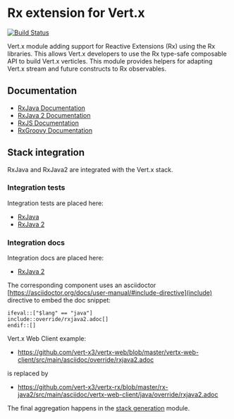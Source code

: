 # Rx extension for Vert.x

[![Build Status](https://travis-ci.org/vert-x3/vertx-rx.svg?branch=master)](https://travis-ci.org/vert-x3/vertx-rx)

Vert.x module adding support for Reactive Extensions (Rx) using the Rx libraries. This
allows Vert.x developers to use the Rx type-safe composable API to build Vert.x verticles.
This module provides helpers for adapting Vert.x stream and future constructs to Rx observables.

## Documentation

* [RxJava Documentation](http://vertx.io/docs/vertx-rx/java/)
* [RxJava 2 Documentation](http://vertx.io/docs/vertx-rx/java2/)
* [RxJS Documentation](http://vertx.io/docs/vertx-rx/js/)
* [RxGroovy Documentation](http://vertx.io/docs/vertx-rx/groovy/)

## Stack integration

RxJava and RxJava2 are integrated with the Vert.x stack.

### Integration tests

Integration tests are placed here:

* [RxJava](https://github.com/vert-x3/vertx-rx/tree/master/rx-java/src/test/java/io/vertx/it)
* [RxJava 2](https://github.com/vert-x3/vertx-rx/tree/master/rx-java2/src/test/java/io/vertx/it)

### Integration docs

Integration docs are placed here:

* [RxJava 2](https://github.com/vert-x3/vertx-rx/tree/master/rx-java2/src/main/asciidoc)

The corresponding component uses an asciidoctor [https://asciidoctor.org/docs/user-manual/#include-directive](include) directive
to embed the doc snippet:

```
ifeval::["$lang" == "java"]
include::override/rxjava2.adoc[]
endif::[]
```

Vert.x Web Client example:

* https://github.com/vert-x3/vertx-web/blob/master/vertx-web-client/src/main/asciidoc/override/rxjava2.adoc

is replaced by

* https://github.com/vert-x3/vertx-rx/blob/master/rx-java2/src/main/asciidoc/vertx-web-client/java/override/rxjava2.adoc

The final aggregation happens in the [stack generation](https://github.com/vert-x3/vertx-stack/tree/master/stack-docs) module.
